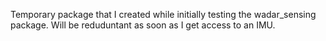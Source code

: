 Temporary package that I created while initially testing the wadar_sensing package. Will be reduduntant as soon as I get access to an IMU.